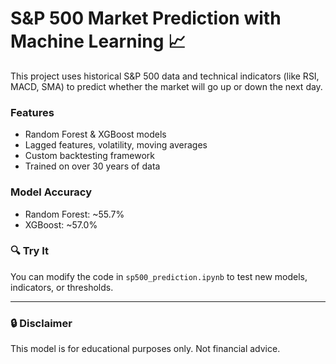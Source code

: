 # S&P 500 Market Prediction with Machine Learning 📈

This project uses historical S&P 500 data and technical indicators (like RSI, MACD, SMA) to predict whether the market will go up or down the next day.

### Features
- Random Forest & XGBoost models
- Lagged features, volatility, moving averages
- Custom backtesting framework
- Trained on over 30 years of data

### Model Accuracy
- Random Forest: ~55.7%
- XGBoost: ~57.0%

### 🔍 Try It
You can modify the code in `sp500_prediction.ipynb` to test new models, indicators, or thresholds.

---

### 🔒 Disclaimer
This model is for educational purposes only. Not financial advice.

